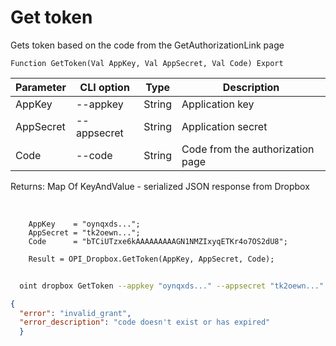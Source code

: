 ﻿---
sidebar_position: 2
---

# Get token
 Gets token based on the code from the GetAuthorizationLink page



`Function GetToken(Val AppKey, Val AppSecret, Val Code) Export`

  | Parameter | CLI option | Type | Description |
  |-|-|-|-|
  | AppKey | --appkey | String | Application key |
  | AppSecret | --appsecret | String | Application secret |
  | Code | --code | String | Code from the authorization page |

  
  Returns:  Map Of KeyAndValue - serialized JSON response from Dropbox

<br/>




```bsl title="Code example"
    AppKey    = "oynqxds...";
    AppSecret = "tk2oewn...";
    Code      = "bTCiUTzxe6kAAAAAAAAAGN1NMZIxyqETKr4o7OS2dU8";

    Result = OPI_Dropbox.GetToken(AppKey, AppSecret, Code);
```



```sh title="CLI command example"
    
  oint dropbox GetToken --appkey "oynqxds..." --appsecret "tk2oewn..." --code "bTCiUTzxe6kAAAAAAAAAGN1NMZIxyqETKr4o7OS2dU8"

```

```json title="Result"
{
  "error": "invalid_grant",
  "error_description": "code doesn't exist or has expired"
  }
```
